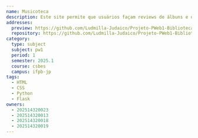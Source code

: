 ```yaml
---
name: Musicoteca
description: Este site permite que usuários façam reviews de álbuns e que expandam seus gostos musicais explorando uma biblioteca de álbuns.
addresses:
  preview: https://github.com/Ludmilla-Judaico/Projeto-PWeb1-Biblioteca-Musical/blob/main/preview.png?raw=true
  repository: https://github.com/Ludmilla-Judaico/Projeto-PWeb1-Biblioteca-Musical
category:
  type: subject
  subject: pw1
  period: 1
  semester: 2025.1
  course: csbes
  campus: ifpb-jp
tags:
  - HTML
  - CSS
  - Python
  - Flask
owners:
  - 202514320023
  - 202514320013
  - 202514320018
  - 202514320019
---
```


